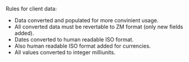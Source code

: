 Rules for client data:

- Data converted and populated for more convinient usage.
- All converted data must be revertable to ZM format (only new fields added).
- Dates converted to human readable ISO format.
- Also human readable ISO format added for currencies.
- All values converted to integer milliunits.
